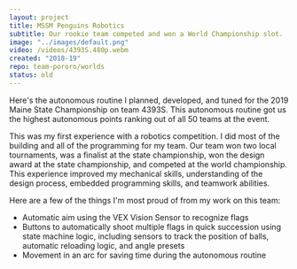 ```yaml
---
layout: project
title: MSSM Penguins Robotics
subtitle: Our rookie team competed and won a World Championship slot.
image: "../images/default.png"
video: /videos/4393S.480p.webm
created: "2018-19"
repo: team-pororo/worlds
status: old
---
```


<YouTube id="nEkfTPRDO8k" />

<Caption>
Here's the autonomous routine I planned, developed, and tuned for the 2019 Maine State Championship on team 4393S. This autonomous routine got us the highest autonomous points ranking out of all 50 teams at the event.
</Caption>

This was my first experience with a robotics competition. I did most of the building and all of the programming for my team. Our team won two local tournaments, was a finalist at the state championship, won the design award at the state championship, and competed at the world championship. This experience improved my mechanical skills, understanding of the design process, embedded programming skills, and teamwork abilities.

Here are a few of the things I'm most proud of from my work on this team:

-   Automatic aim using the VEX Vision Sensor to recognize flags
-   Buttons to automatically shoot multiple flags in quick succession using state machine logic, including sensors to track the position of balls, automatic reloading logic, and angle presets
-   Movement in an arc for saving time during the autonomous routine
